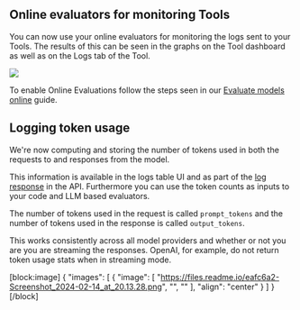 ## Online evaluators for monitoring Tools

You can now use your online evaluators for monitoring the logs sent to your Tools. The results of this can be seen in the graphs on the Tool dashboard as well as on the Logs tab of the Tool. 

![](https://files.readme.io/1faa069-image.png)

To enable Online Evaluations follow the steps seen in our [Evaluate models online](https://docs.humanloop.com/docs/evaluate-models-online) guide.

## Logging token usage

We're now computing and storing the number of tokens used in both the requests to and responses from the model.

This information is available in the logs table UI and as part of the [log response](https://docs.humanloop.com/reference/logs_get) in the API. Furthermore you can use the token counts as inputs to your code and LLM based evaluators. 

The number of tokens used in the request is called `prompt_tokens`  and the number of tokens used in the response is called `output_tokens`.

This works consistently across all model providers and whether or not you are you are streaming the responses.  OpenAI, for example, do not return token usage stats when in streaming mode.

[block:image]
{
  "images": [
    {
      "image": [
        "https://files.readme.io/eafc6a2-Screenshot_2024-02-14_at_20.13.28.png",
        "",
        ""
      ],
      "align": "center"
    }
  ]
}
[/block]